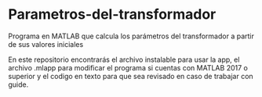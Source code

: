 # Parametros-del-transformador
Programa en MATLAB que calcula los parámetros del transformador a partir de sus valores iniciales

En este repositorio encontrarás el archivo instalable para usar la app, el archivo .mlapp para modificar el programa si cuentas con MATLAB 2017 o superior y el codigo en texto para que sea revisado en caso de trabajar con guide.
